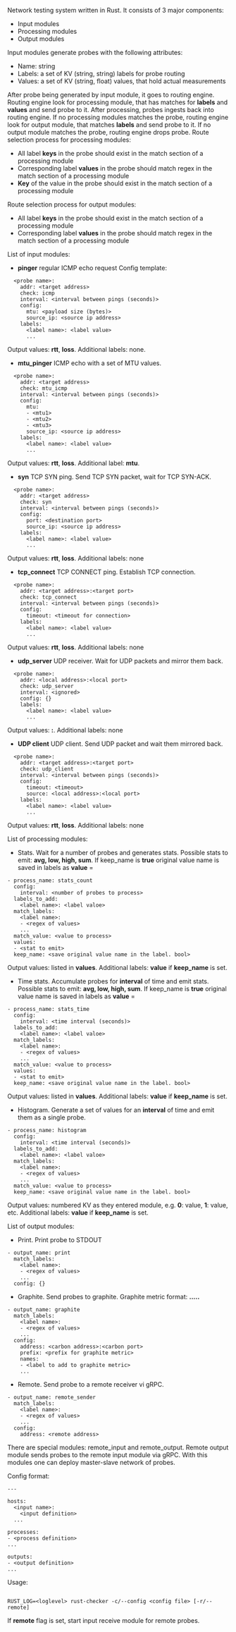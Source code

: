 Network testing system written in Rust.
It consists of 3 major components:
- Input modules
- Processing modules
- Output modules

Input modules generate probes with the following attributes:
- Name: string
- Labels: a set of KV (string, string) labels for probe routing
- Values: a set of KV (string, float) values, that hold actual measurements

After probe being generated by input module, it goes to routing engine. Routing engine look for processing module, that has matches for **labels** and **values** and send probe to it. After processing, probes ingests back into routing engine. If no processing modules matches the probe, routing engine look for output module, that matches **labels** and send probe to it. If no output module matches the probe, routing engine drops probe.
Route selection process for processing modules:
- All label **keys** in the probe should exist in the match section of a processing module
- Corresponding label **values** in the probe should match regex in the match section of a processing module
- **Key** of the value in the probe should exist in the match section of a processing module

Route selection process for output modules:
- All label **keys** in the probe should exist in the match section of a processing module
- Corresponding label **values** in the probe should match regex in the match section of a processing module

List of input modules:
- **pinger** regular ICMP echo request
Config template:
```
  <probe name>:
    addr: <target address>
    check: icmp
    interval: <interval between pings (seconds)>
    config:
      mtu: <payload size (bytes)>
      source_ip: <source ip address>
    labels:
      <label name>: <label value>
      ...
```
Output values: **rtt**, **loss**. Additional labels: none.

- **mtu_pinger** ICMP echo with a set of MTU values.
```
  <probe name>:
    addr: <target address>
    check: mtu_icmp
    interval: <interval between pings (seconds)>
    config:
      mtu:
      - <mtu1>
      - <mtu2>
      - <mtu3>
      source_ip: <source ip address>
    labels:
      <label name>: <label value>
      ...
```
Output values: **rtt**, **loss**. Additional label: **mtu**.

- **syn** TCP SYN ping. Send TCP SYN packet, wait for TCP SYN-ACK.
```
  <probe name>:
    addr: <target address>
    check: syn
    interval: <interval between pings (seconds)>
    config:
      port: <destination port>
      source_ip: <source ip address>
    labels:
      <label name>: <label value>
      ...
```
Output values: **rtt**, **loss**. Additional labels: none

- **tcp_connect** TCP CONNECT ping. Establish TCP connection.
```
  <probe name>:
    addr: <target address>:<target port>
    check: tcp_connect
    interval: <interval between pings (seconds)>
    config:
      timeout: <timeout for connection>
    labels:
      <label name>: <label value>
      ...
```
Output values: **rtt**, **loss**. Additional labels: none

- **udp_server** UDP receiver. Wait for UDP packets and mirror them back.
```
  <probe name>:
    addr: <local address>:<local port>
    check: udp_server
    interval: <ignored>
    config: {}
    labels:
      <label name>: <label value>
      ...
```
Output values: **<sender address>:<sender port>**. Additional labels: none

- **UDP client** UDP client. Send UDP packet and wait them mirrored back.
```
  <probe name>:
    addr: <target address>:<target port>
    check: udp_client
    interval: <interval between pings (seconds)>
    config:
      timeout: <timeout>
      source: <local address>:<local port>
    labels:
      <label name>: <label value>
      ...
```
Output values: **rtt**, **loss**. Additional labels: none

List of processing modules:
- Stats. Wait for a number of probes and generates stats. Possible stats to emit: **avg, low, high, sum**. If keep_name is **true** original value name is saved in labels as **value** = <name>
```
- process_name: stats_count
  config:
    interval: <number of probes to process>
  labels_to_add:
    <label name>: <label valoe>
  match_labels:
    <label name>:
    - <regex of values>
    ...
  match_value: <value to process>
  values:
  - <stat to emit>
  keep_name: <save original value name in the label. bool>
```
Output values: listed in **values**. Additional labels: **value** if **keep_name** is set.

- Time stats. Accumulate probes for **interval** of time and emit stats. Possible stats to emit: **avg, low, high, sum**. If keep_name is **true** original value name is saved in labels as **value** = <name>
```
- process_name: stats_time
  config:
    interval: <time interval (seconds)>
  labels_to_add:
    <label name>: <label valoe>
  match_labels:
    <label name>:
    - <regex of values>
    ...
  match_value: <value to process>
  values:
  - <stat to emit>
  keep_name: <save original value name in the label. bool>
```
Output values: listed in **values**. Additional labels: **value** if **keep_name** is set.

- Histogram. Generate a set of values for an **interval** of time and emit them as a single probe.
```
- process_name: histogram
  config:
    interval: <time interval (seconds)>
  labels_to_add:
    <label name>: <label valoe>
  match_labels:
    <label name>:
    - <regex of values>
    ...
  match_value: <value to process>
  keep_name: <save original value name in the label. bool>
```
Output values: numbered KV as they entered module, e.g. **0**: value, **1**: value, etc.  Additional labels: **value** if **keep_name** is set.

List of output modules:
- Print. Print probe to STDOUT
```
- output_name: print
  match_labels:
    <label name>:
    - <regex of values>
    ...
  config: {}
```

- Graphite. Send probes to graphite. Graphite metric format: **<prefix>.<label values>...<value name>.<value>**
```
- output_name: graphite
  match_labels:
    <label name>:
    - <regex of values>
    ...
  config:
    address: <carbon address>:<carbon port>
    prefix: <prefix for graphite metric>
    names:
    - <label to add to graphite metric>
    ...
```

- Remote. Send probe to a remote receiver vi gRPC.
```
- output_name: remote_sender
  match_labels:
    <label name>:
    - <regex of values>
    ...
  config:
    address: <remote address>
```

There are special modules: remote_input and remote_output. Remote output module sends probes to the remote input module via gRPC. With this modules one can deploy master-slave network of probes.

Config format:
```
---

hosts:
  <input name>:
    <input definition>
  ...

processes:
- <process definition>
...

outputs:
- <output definition>
...
```

Usage:
```

RUST_LOG=<loglevel> rust-checker -c/--config <config file> [-r/--remote]
```
If **remote** flag is set, start input receive module for remote probes.
